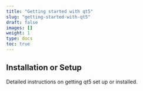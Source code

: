 ```yaml
---
title: "Getting started with qt5"
slug: "getting-started-with-qt5"
draft: false
images: []
weight: 1
type: docs
toc: true
---
```


## Installation or Setup
Detailed instructions on getting qt5 set up or installed.

